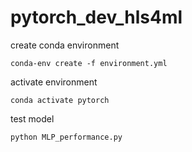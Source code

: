 # pytorch_dev_hls4ml

create conda environment
```
conda-env create -f environment.yml
```

activate environment
```
conda activate pytorch
```

test model
```
python MLP_performance.py
```
